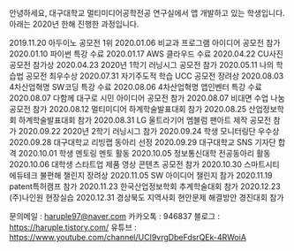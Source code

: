 안녕하세요, 대구대학교 멀티미디어공학전공 연구실에서 앱 개발하고 있는 학생입니다.
아래는 2020년 한해 진행한 과정입니다.

2019.11.20 아두이노 공모전 1위
2020.01.06 비교과 프로그램 아이디어 공모전 참가
2020.01.10 파이썬 특강 수료
2020.01.17 AWS 클라우드 수료
2020.04.22 CU사진 공모전 참가상
2020.04.23 2020년 1학기 러닝시그 공모전 참가
2020.05.11 나의 학습법 공모전 최우수상
2020.07.31 자기주도적 학습 UCC 공모전 장려상
2020.08.03 4차산업혁명 SW코딩 특강 수료
2020.08.06 4차산업혁명 앱인벤터 특강 수료
2020.08.07 다함께 대구로 시민 아이디어 공모전 참가
2020.08.07 비대면 수업 나눔 공모전 참가
2020.08.12 멀티미디어 하계학술발표대회 참가
2020.08.25 산업정보학회 하계학술발표대회 참가
2020.08.31 LG 울트라기어 엠블럼 팬아트 제작 공모전 참가
2020.09.22 2020년 2학기 러닝시그 참가
2020.09.24 학생 모니터링단 우수상
2020.09.28 대구대학교 리빙랩 동아리 선정
2020.09.29 대구대학교 SNS 기자단 합격
2020.10.01 학생 멘토링 멘토 활동
2020.10.05 정보통신대학 전공동아리 활동
2020.10.06 대학생 스타트업 제품 영상 콘텐츠 공모전 참가
2020.10.30 스마트시티 에듀테크 불편해 챌린지 장려상
2020.11.05 SW 아이디어 챌린지 참가
2020.11.19 patent특허캠프 참가
2020.11.23 한국산업정보학회 추계학술대회 참가
2020.12.23 (주)나인원 현장실습
2020.12.31 경상북도 지역사회 현안문제 해결방안 경진대회 참가

문의메일 : haruple97@naver.com
카카오톡 : 946837
블로그 : https://haruple.tistory.com/
유튜브 : https://www.youtube.com/channel/UCI9vrgDbeFdsrQEk-4RWoiA


